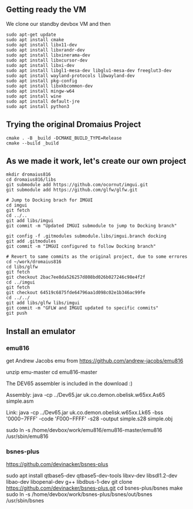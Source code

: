 ## Getting ready the VM

We clone our standby devbox VM and then

```
sudo apt-get update
sudo apt install cmake
sudo apt install libx11-dev
sudo apt install libxrandr-dev
sudo apt install libxinerama-dev
sudo apt install libxcursor-dev
sudo apt install libxi-dev
sudo apt install libgl1-mesa-dev libglu1-mesa-dev freeglut3-dev
sudo apt install wayland-protocols libwayland-dev
sudo apt install pkg-config
sudo apt install libxkbcommon-dev
sudo apt install mingw-w64
sudo apt install wine
sudo apt install default-jre
sudo apt install python3
```

## Trying the original Dromaius Project

```
cmake . -B _build -DCMAKE_BUILD_TYPE=Release
cmake --build _build 
```

## As we made it work, let's create our own project

```
mkdir dromaius816
cd dromaius816/libs
git submodule add https://github.com/ocornut/imgui.git
git submodule add https://github.com/glfw/glfw.git

# Jump to Docking brach for IMGUI
cd imgui
git fetch
cd ../..
git add libs/imgui
git commit -m "Updated IMGUI submodule to jump to Docking branch"

git config -f .gitmodules submodule.libs/imgui.branch docking
git add .gitmodules
git commit -m "IMGUI configured to follow Docking branch"

# Revert to same commits as the original project, due to some errores
cd ~/work/dromaius816
cd libs/glfw
git fetch 
git checkout 2bac7ee8da526257d808bd026b027246c98e4f2f 
cd ../imgui
git fetch
git checkout 64519c6875fde64796aa1d098c02e1b346ac99fe
cd ../../
git add libs/glfw libs/imgui
git commit -m "GFLW and IMGUI updated to specific commits"
git push
```

## Install an emulator

### emu816
get Andrew Jacobs emu from https://github.com/andrew-jacobs/emu816

unzip emu-master
cd emu816-master

The DEV65 assembler is included in the download :)

Assembly: 
java -cp ../Dev65.jar uk.co.demon.obelisk.w65xx.As65 simple.asm

Link:
java -cp ../Dev65.jar uk.co.demon.obelisk.w65xx.Lk65 -bss '$0000-$7FFF' -code '$F000-$FFFF' -s28 -output simple.s28 simple.obj

sudo ln -s /home/devbox/work/emu816/emu816-master/emu816 /usr/sbin/emu816


### bsnes-plus
https://github.com/devinacker/bsnes-plus

sudo apt install qtbase5-dev qtbase5-dev-tools libxv-dev libsdl1.2-dev libao-dev libopenal-dev g++ libdbus-1-dev
git clone https://github.com/devinacker/bsnes-plus.git
cd bsnes-plus/bsnes
make
sudo ln -s /home/devbox/work/bsnes-plus/bsnes/out/bsnes /usr/sbin/bsnes







